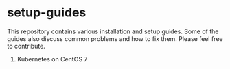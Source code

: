 # setup-guides
This repository contains various installation and setup guides. Some of the guides also discuss common problems and how to fix them. Please feel free to contribute.

1) Kubernetes on CentOS 7
